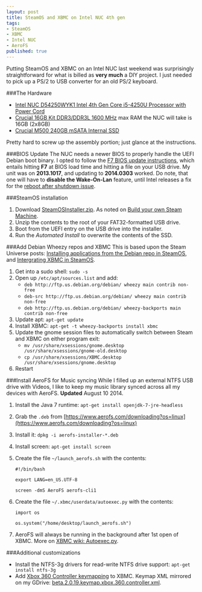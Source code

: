 ```yaml
---
layout: post
title: SteamOS and XBMC on Intel NUC 4th gen
tags:
- SteamOS
- XBMC
- Intel NUC
- AeroFS
published: true
---
```

Putting SteamOS and XBMC on an Intel NUC last weekend was surprisingly
straightforward for what is billed as __very much__ a DIY project.
I just needed to pick up a PS/2 to USB converter for an old PS/2 keyboard.

###The Hardware
- [Intel NUC D54250WYK1 Intel 4th Gen Core i5-4250U Processor with Power Cord](http://www.amazon.com/gp/product/B00H3YT8CC)
- [Crucial 16GB Kit DDR3/DDR3L 1600 MHz](http://www.amazon.com/gp/product/B008LTBJFW)
max RAM the NUC will take is 16GB (2x8GB)
- [Crucial M500 240GB mSATA Internal SSD](http://www.amazon.com/gp/product/B00BQ8RKT4)

Pretty hard to screw up the assembly portion; just glance at the instructions.

###BIOS Update
The NUC needs a newer BIOS to properly handle the UEFI Debian boot binary.
I opted to follow the
[F7 BIOS update instructions](http://www.intel.com/support/motherboards/desktop/sb/CS-034522.htm),
which entails hitting __F7__ at BIOS load time and hitting a file on your
USB drive. My unit was on __2013.1017__, and updating to __2014.0303__
worked. Do note, that one will have to __disable the Wake-On-Lan__ feature, until
Intel releases a fix for the [reboot after shutdown issue](https://communities.intel.com/thread/47751).

###SteamOS installation
1. Download [SteamOSInstaller.zip](http://repo.steampowered.com/download/SteamOSInstaller.zip).
As noted on [Build your own Steam Machine](http://store.steampowered.com/steamos/buildyourown).
2. Unzip the contents to the root of your FAT32-formatted USB drive.
3. Boot from the UEFI entry on the USB drive into the installer.
4. Run the _Automated Install_ to overwrite the contents of the SSD.

###Add Debian Wheezy repos and XBMC
This is based upon the Steam Universe posts:
[Installing applications from the Debian repo in SteamOS](http://steamcommunity.com/groups/steamuniverse/discussions/1/648814396114274132/),
and [Intergrating XBMC in SteamOS](http://steamcommunity.com/groups/steamuniverse/discussions/1/648816742742587380/).

1. Get into a sudo shell: `sudo -s`
2. Open up `/etc/apt/sources.list` and add:
    - `deb http://ftp.us.debian.org/debian/ wheezy main contrib non-free`
    - `deb-src http://ftp.us.debian.org/debian/ wheezy main contrib non-free`
    - `deb http://ftp.us.debian.org/debian/ wheezy-backports main contrib non-free`
3. Update apt: `apt-get update`
4. Install XBMC: `apt-get -t wheezy-backports install xbmc`
5. Update the gnome session files to automatically switch between Steam and XBMC on either program exit:
    - `mv /usr/share/xsessions/gnome.desktop /usr/share/xsessions/gnome-old.desktop`
    - `cp /usr/share/xsessions/XBMC.desktop /usr/share/xsessions/gnome.desktop`
6. Restart

###Install AeroFS for Music syncing
While I filled up an external NTFS USB drive with Videos, I like to keep my
music library synced across all my devices with AeroFS.
__Updated__ August 10 2014.

1. Install the Java 7 runtime: `apt-get install openjdk-7-jre-headless`
2. Grab the `.deb` from [https://www.aerofs.com/downloading?os=linux](https://www.aerofs.com/downloading?os=linux)
3. Install it: `dpkg -i aerofs-installer-*.deb`
4. Install screen: `apt-get install screen`
5. Create the file `~/launch_aerofs.sh` with the contents:

    ```
    #!/bin/bash
    
    export LANG=en_US.UTF-8
    
    screen -dmS AeroFS aerofs-cli1
    ```

6. Create the file `~/.xbmc/userdata/autoexec.py` with the contents:

    ```
    import os

    os.system("/home/desktop/launch_aerofs.sh")
    ```

7. AeroFS will always be running in the background after 1st open of XBMC.
More on [XBMC wiki: Autoexec.py](http://wiki.xbmc.org/index.php?title=Autoexec.py).

###Additional customizations
- Install the NTFS-3g drivers for read-write NTFS drive support: `apt-get install ntfs-3g`
- Add [Xbox 360 Controller keymapping](http://forum.xbmc.org/showthread.php?tid=135871) to XBMC.
Keymap XML mirrored on my GDrive:
[beta.2.0.19.keymap.xbox.360.controller.xml](https://drive.google.com/file/d/0B0yT30uCaFvvWWJXOGU3WjZPZGs/edit?usp=sharing).
